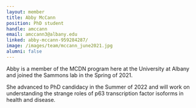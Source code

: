 ```yaml
---
layout: member
title: Abby McCann
position: PhD student
handle: amccann
email: amccann3@albany.edu
linked: abby-mccann-959284287/
image: /images/team/mccann_june2021.jpg
alumni: false
---
```


Abby is a member of the MCDN program here at the University at Albany and joined the Sammons lab in the Spring of 2021. 

She advanced to PhD candidacy in the Summer of 2022 and will work on understanding the strange roles of p63 transcription factor isoforms in health and disease. 
